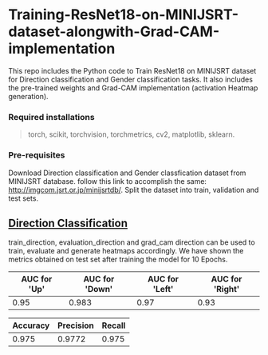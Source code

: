 # Training-ResNet18-on-MINIJSRT-dataset-alongwith-Grad-CAM-implementation
This repo includes the Python code to Train ResNet18 on MINIJSRT dataset for Direction classification and Gender classification tasks. It also includes the pre-trained weights and Grad-CAM implementation (activation Heatmap generation).

### **Required installations**

> torch, 
> scikit, 
> torchvision, 
> torchmetrics, 
> cv2, 
> matplotlib, 
> sklearn.

### **Pre-requisites**

Download Direction classification and Gender classfication dataset from MINIJSRT database. follow this link to accomplish the same: http://imgcom.jsrt.or.jp/minijsrtdb/. Split the dataset into train, validation and test sets. 

## <u>**Direction Classification**</u>

train_direction, evaluation_direction and grad_cam direction can be used to train, evaluate and generate heatmaps accordingly. We have shown the metrics obtained on test set after training the model for 10 Epochs.

AUC for 'Up' | AUC for 'Down' | AUC for 'Left' | AUC for 'Right' 
--- | --- | --- | --- 
0.95 | 0.983 | 0.97 | 0.93 

Accuracy | Precision | Recall
--- | --- | --- 
0.975 | 0.9772 | 0.975

